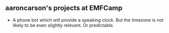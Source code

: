 ## aaroncarson's projects at EMFCamp

- A phone bot which will provide a speaking clock. But the timezone is not likely to be even slightly relevant. Or predictable.